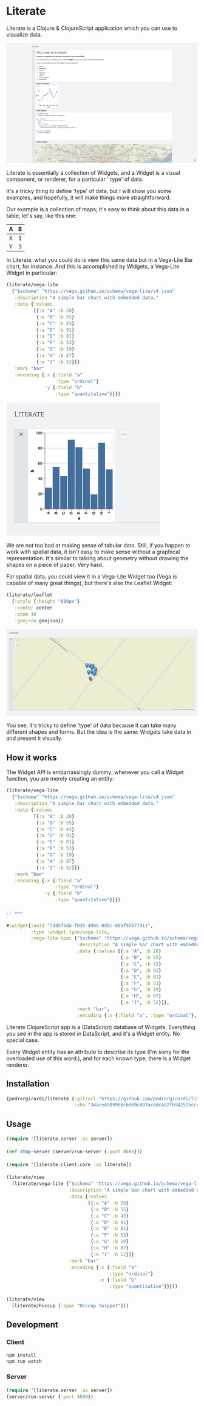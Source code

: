# Literate

Literate is a Clojure & ClojureScript application which you can use to visualize data.

![Literate](https://github.com/pedrorgirardi/literate/raw/master/doc/screenshot.png)

Literate is essentially a collection of Widgets, and a Widget is a visual component, or renderer, for a particular '
type' of data.

It's a tricky thing to define 'type' of data, but I will show you some examples, and hopefully, it will make things more
straightforward.

Our example is a collection of maps; it's easy to think about this data in a table, let's say, like this one:

| A | B |
|:--|:--|
| X | 1 |
| Y | 3 |

In Literate, what you could do is view this same data but in a Vega-Lite Bar chart, for instance. And this is
accomplished by Widgets, a Vega-Lite Widget in particular:

```clojure
(literate/vega-lite
  {"$schema" "https://vega.github.io/schema/vega-lite/v4.json"
   :description "A simple bar chart with embedded data."
   :data {:values
          [{:a "A" :b 28}
           {:a "B" :b 55}
           {:a "C" :b 43}
           {:a "D" :b 91}
           {:a "E" :b 81}
           {:a "F" :b 53}
           {:a "G" :b 19}
           {:a "H" :b 87}
           {:a "I" :b 52}]}
   :mark "bar"
   :encoding {:x {:field "a"
                  :type "ordinal"}
              :y {:field "b"
                  :type "quantitative"}}})
```

![Vega-Lite Widget](https://github.com/pedrorgirardi/literate/raw/master/doc/vega_lite_widget.png)

We are not too bad at making sense of tabular data. Still, if you happen to work with spatial data, it isn't easy to
make sense without a graphical representation. It's similar to talking about geometry without drawing the shapes on a
piece of paper. Very hard.

For spatial data, you could view it in a Vega-Lite Widget too (Vega is capable of many great things), but there's also
the Leaflet Widget:

```clojure
(literate/leaflet
  {:style {:height "600px"}
   :center center
   :zoom 10
   :geojson geojson})
```

![Leaflet Widget](https://github.com/pedrorgirardi/literate/raw/master/doc/leaflet_widget.png)

You see, it's tricky to define 'type' of data because it can take many different shapes and forms. But the idea is the
same: Widgets take data in and present it visually.

## How it works

The Widget API is embarrassingly dummy; whenever you call a Widget function, you are merely creating an entity:

```clojure
(literate/vega-lite
  {"$schema" "https://vega.github.io/schema/vega-lite/v4.json"
   :description "A simple bar chart with embedded data."
   :data {:values
          [{:a "A" :b 28}
           {:a "B" :b 55}
           {:a "C" :b 43}
           {:a "D" :b 91}
           {:a "E" :b 81}
           {:a "F" :b 53}
           {:a "G" :b 19}
           {:a "H" :b 87}
           {:a "I" :b 52}]}
   :mark "bar"
   :encoding {:x {:field "a"
                  :type "ordinal"}
              :y {:field "b"
                  :type "quantitative"}}})

;; ==>

#:widget{:uuid "7385f5da-f835-49b5-8d8c-005f92b77d11",
         :type :widget.type/vega-lite,
         :vega-lite-spec {"$schema" "https://vega.github.io/schema/vega-lite/v4.json",
                          :description "A simple bar chart with embedded data.",
                          :data {:values [{:a "A", :b 28}
                                          {:a "B", :b 55}
                                          {:a "C", :b 43}
                                          {:a "D", :b 91}
                                          {:a "E", :b 81}
                                          {:a "F", :b 53}
                                          {:a "G", :b 19}
                                          {:a "H", :b 87}
                                          {:a "I", :b 52}]},
                          :mark "bar",
                          :encoding {:x {:field "a", :type "ordinal"}, :y {:field "b", :type "quantitative"}}}}
```

Literate ClojureScript app is a (DataScript) database of Widgets. Everything you see in the app is stored in DataScript, and it's a Widget entity. No special case. 

Every Widget entity has an attribute to describe its type (I'm sorry for the overloaded use of this word.), and for each known type, there is a Widget renderer.

## Installation

```clojure
{pedrorgirardi/literate {:git/url "https://github.com/pedrorgirardi/literate.git"
                         :sha "34ace4589966cbd69c497acddc4d2fb94252bcc4"}}
```

## Usage

```clojure
(require '[literate.server :as server])

(def stop-server (server/run-server {:port 8080}))

(require '[literate.client.core :as literate])

(literate/view
  (literate/vega-lite {"$schema" "https://vega.github.io/schema/vega-lite/v4.json"
                       :description "A simple bar chart with embedded data."
                       :data {:values
                              [{:a "A" :b 28}
                               {:a "B" :b 55}
                               {:a "C" :b 43}
                               {:a "D" :b 91}
                               {:a "E" :b 81}
                               {:a "F" :b 53}
                               {:a "G" :b 19}
                               {:a "H" :b 87}
                               {:a "I" :b 52}]}
                       :mark "bar"
                       :encoding {:x {:field "a"
                                      :type "ordinal"}
                                  :y {:field "b"
                                      :type "quantitative"}}}))

(literate/view
  (literate/hiccup [:span "Hiccup Snippet"]))
```

## Development

### Client

```
npm install
npm run watch
```

### Server

```clojure
(require '[literate.server :as server])
(server/run-server {:port 8090})
```

